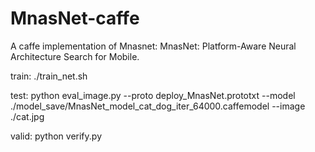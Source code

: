 # MnasNet-caffe
A caffe implementation of Mnasnet: MnasNet: Platform-Aware Neural Architecture Search for Mobile.


train:
./train_net.sh






test:
python eval_image.py --proto deploy_MnasNet.prototxt --model ./model_save/MnasNet_model_cat_dog_iter_64000.caffemodel  --image ./cat.jpg






valid:
python verify.py
